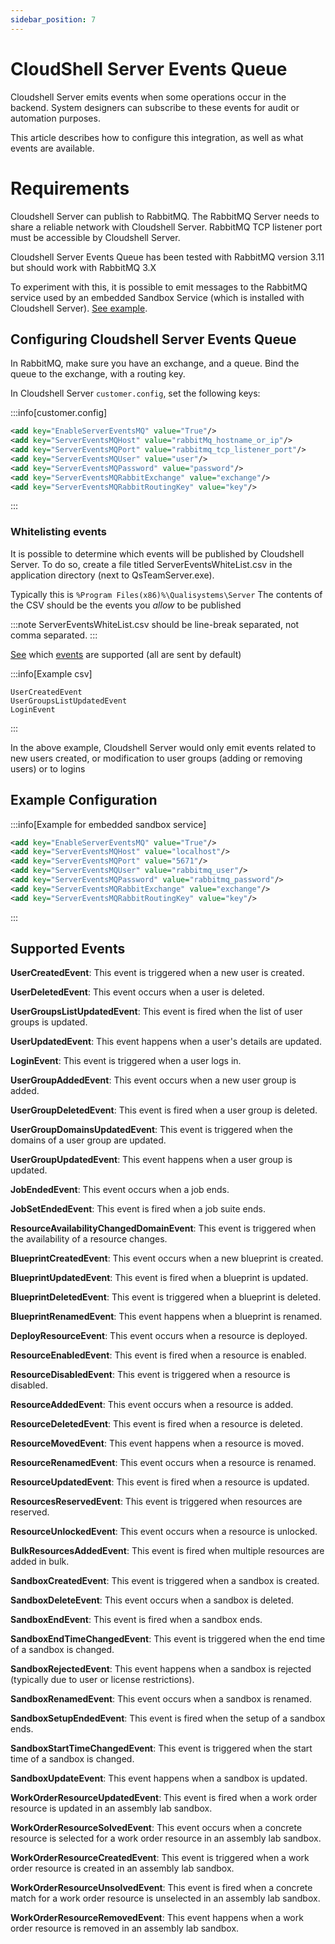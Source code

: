 ```yaml
---
sidebar_position: 7
---
```


# CloudShell Server Events Queue

Cloudshell Server emits events when some operations occur in the backend.
System designers can subscribe to these events for audit or automation purposes.

This article describes how to configure this integration, as well as what events are available.

# Requirements

Cloudshell Server can publish to RabbitMQ.
The RabbitMQ Server needs to share a reliable network with Cloudshell Server.
RabbitMQ TCP listener port must be accessible by Cloudshell Server.

Cloudshell Server Events Queue has been tested with RabbitMQ version 3.11 but should work with RabbitMQ 3.X

To experiment with this, it is possible to emit messages to the RabbitMQ service used by an embedded Sandbox Service (which is installed with Cloudshell Server). 
[See example](#example-configuration).


## Configuring Cloudshell Server Events Queue

In RabbitMQ, make sure you have an exchange, and a queue.
Bind the queue to the exchange, with a routing key.

In Cloudshell Server `customer.config`, set the following keys:

:::info[customer.config]
```xml
<add key="EnableServerEventsMQ" value="True"/>
<add key="ServerEventsMQHost" value="rabbitMq_hostname_or_ip"/>
<add key="ServerEventsMQPort" value="rabbitmq_tcp_listener_port"/>
<add key="ServerEventsMQUser" value="user"/>
<add key="ServerEventsMQPassword" value="password"/>
<add key="ServerEventsMQRabbitExchange" value="exchange"/>
<add key="ServerEventsMQRabbitRoutingKey" value="key"/>
```
:::

### Whitelisting events

It is possible to determine which events will be published by Cloudshell Server.
To do so, create a file titled ServerEventsWhiteList.csv in the application directory (next to QsTeamServer.exe). 

Typically this is `%Program Files(x86)%\Qualisystems\Server`
The contents of the CSV should be the events you *allow* to be published

:::note
ServerEventsWhiteList.csv should be line-break separated, not comma separated.
:::

[See](#supported-events) which [events](#supported-events) are supported (all are sent by default)

:::info[Example csv]
```
UserCreatedEvent
UserGroupsListUpdatedEvent
LoginEvent
```
:::

In the above example, Cloudshell Server would only emit events related to new users created, or modification to user groups (adding or removing users) or to logins


## Example Configuration

:::info[Example for embedded sandbox service]
```xml
<add key="EnableServerEventsMQ" value="True"/>
<add key="ServerEventsMQHost" value="localhost"/>
<add key="ServerEventsMQPort" value="5671"/>
<add key="ServerEventsMQUser" value="rabbitmq_user"/>
<add key="ServerEventsMQPassword" value="rabbitmq_password"/>
<add key="ServerEventsMQRabbitExchange" value="exchange"/>
<add key="ServerEventsMQRabbitRoutingKey" value="key"/>
```
:::


## Supported Events
**UserCreatedEvent**:   This event is triggered when a new user is created.

**UserDeletedEvent**:   This event occurs when a user is deleted.

**UserGroupsListUpdatedEvent**:   This event is fired when the list of user groups is updated.

**UserUpdatedEvent**:   This event happens when a user's details are updated.

**LoginEvent**:   This event is triggered when a user logs in.

**UserGroupAddedEvent**:   This event occurs when a new user group is added.

**UserGroupDeletedEvent**:   This event is fired when a user group is deleted.

**UserGroupDomainsUpdatedEvent**:   This event is triggered when the domains of a user group are updated.

**UserGroupUpdatedEvent**:   This event happens when a user group is updated.

**JobEndedEvent**:   This event occurs when a job ends.

**JobSetEndedEvent**:   This event is fired when a job suite ends.

**ResourceAvailabilityChangedDomainEvent**:   This event is triggered when the availability of a resource changes.

**BlueprintCreatedEvent**:   This event occurs when a new blueprint is created.

**BlueprintUpdatedEvent**:   This event is fired when a blueprint is updated.

**BlueprintDeletedEvent**:   This event is triggered when a blueprint is deleted.

**BlueprintRenamedEvent**:   This event happens when a blueprint is renamed.

**DeployResourceEvent**:   This event occurs when a resource is deployed.

**ResourceEnabledEvent**:   This event is fired when a resource is enabled.

**ResourceDisabledEvent**:   This event is triggered when a resource is disabled.

**ResourceAddedEvent**:   This event occurs when a resource is added.

**ResourceDeletedEvent**:   This event is fired when a resource is deleted.

**ResourceMovedEvent**:   This event happens when a resource is moved.

**ResourceRenamedEvent**:   This event occurs when a resource is renamed.

**ResourceUpdatedEvent**:   This event is fired when a resource is updated.

**ResourcesReservedEvent**:   This event is triggered when resources are reserved.

**ResourceUnlockedEvent**:   This event occurs when a resource is unlocked.

**BulkResourcesAddedEvent**:   This event is fired when multiple resources are added in bulk.

**SandboxCreatedEvent**:   This event is triggered when a sandbox is created.

**SandboxDeleteEvent**:   This event occurs when a sandbox is deleted.

**SandboxEndEvent**:   This event is fired when a sandbox ends.

**SandboxEndTimeChangedEvent**:   This event is triggered when the end time of a sandbox is changed.

**SandboxRejectedEvent**:   This event happens when a sandbox is rejected (typically due to user or license restrictions).

**SandboxRenamedEvent**:   This event occurs when a sandbox is renamed.

**SandboxSetupEndedEvent**:   This event is fired when the setup of a sandbox ends.

**SandboxStartTimeChangedEvent**:   This event is triggered when the start time of a sandbox is changed.

**SandboxUpdateEvent**:   This event happens when a sandbox is updated.

**WorkOrderResourceUpdatedEvent**:   This event is fired when a work order resource is updated in an assembly lab sandbox.

**WorkOrderResourceSolvedEvent**:   This event occurs when a concrete resource is selected for a work order resource in an assembly lab sandbox.

**WorkOrderResourceCreatedEvent**:   This event is triggered when a work order resource is created in an assembly lab sandbox.

**WorkOrderResourceUnsolvedEvent**:   This event is fired when a concrete match for a work order resource is unselected in an assembly lab sandbox.

**WorkOrderResourceRemovedEvent**:   This event happens when a work order resource is removed in an assembly lab sandbox.
